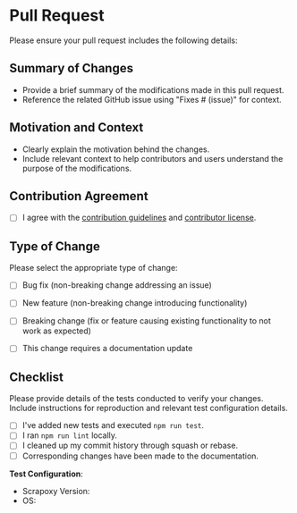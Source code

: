 # Pull Request

Please ensure your pull request includes the following details:

## Summary of Changes

- Provide a brief summary of the modifications made in this pull request.
- Reference the related GitHub issue using "Fixes # (issue)" for context.


## Motivation and Context

- Clearly explain the motivation behind the changes.
- Include relevant context to help contributors and users understand the purpose of the modifications.


## Contribution Agreement

- [ ] I agree with the [contribution guidelines](https://www.scrapoxy.io/contrib/guidelines) and [contributor license](https://www.scrapoxy.io/contrib/licence).


## Type of Change

Please select the appropriate type of change:

- [ ] Bug fix (non-breaking change addressing an issue)
- [ ] New feature (non-breaking change introducing functionality)
- [ ] Breaking change (fix or feature causing existing functionality to not work as expected)
- [ ] This change requires a documentation update


## Checklist

Please provide details of the tests conducted to verify your changes. Include instructions for reproduction and relevant test configuration details.

- [ ] I've added new tests and executed `npm run test`.
- [ ] I ran `npm run lint` locally.
- [ ] I cleaned up my commit history through squash or rebase.
- [ ] Corresponding changes have been made to the documentation.

**Test Configuration**:

* Scrapoxy Version:
* OS:

